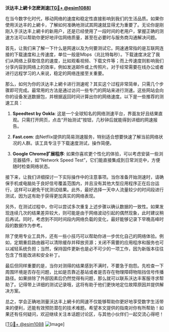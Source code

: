 **沃达丰上網卡怎麽測速[[TG💪+ @esim1088](https://t.me/s/esim1088)]**

在当今数字化时代，移动网络的速度和稳定性直接影响到我们的生活品质。如果你使用沃达丰的上網卡，了解如何准确地测试其网速就显得尤为重要了。无论你是刚刚入手沃达丰上網卡的新用户，还是已经使用了一段时间的老用户，掌握正确的测速方法可以帮助你更好地评估网络质量，甚至在必要时与服务商沟通解决问题。

首先，让我们来了解一下什么是网速以及为何要测试它。网速通常指的是互联网连接的下载速度和上传速度，单位一般是Mbps（兆比特每秒）。下载速度决定了我们从网络上获取信息的速度，比如观看视频、下载文件等；而上传速度则影响我们分享内容到网络上的效率，例如发送邮件或上传照片。对于经常需要在线办公或者进行远程学习的人来说，稳定的网络连接至关重要。

那么，如何为你的沃达丰上網卡进行测速呢？其实这个过程非常简单，只需几个步骤即可完成。最常用的方法是通过访问一些专门的网站来进行测速。这些网站会向你的设备发送数据包，并根据返回时间计算出你的网络速度。以下是一些推荐的测速工具：

1. **Speedtest by Ookla**: 这是一个全球知名的网络测速平台，界面友好且结果直观。只需打开网页，点击“开始测试”按钮，几秒钟后就能得到详细的网速报告。
   
2. **Fast.com**: 由Netflix提供的简易测速服务，特别适合想要快速了解当前网络状况的人群。该工具专注于下载速度测试，操作简便。

3. **Google Chrome扩展程序**: 如果你喜欢更个性化的体验，可以考虑安装一些浏览器插件，如“Network Speed Test”，它们能直接集成到日常浏览中，方便随时检查网络状态。

接下来，让我们详细探讨一下实际操作中的注意事项。当你准备开始测速时，请确保手机或电脑处于良好信号覆盖范围内，并且没有其他大型应用程序正在后台运行，这样可以避免干扰测试结果。此外，最好选择一天中人流量较少的时间段进行测试，因为这有助于获得更加真实的网络表现。

另外，在测试过程中，你可以尝试多次重复上述步骤以确认数据的一致性。如果发现连续几次的结果差异较大，则可能是由于网络波动引起的偶然现象，此时建议稍后再试。同时，考虑到不同时间段内网络负载的变化，最好能够记录下早晚高峰时段的数据作为参考。

除了使用专业工具外，还有一些小技巧可以帮助你进一步优化自己的网络体验。例如，定期重启路由器可以清除缓存并释放资源；关闭不需要的应用程序和服务也可以减轻系统负担；当然，保持固件更新也是必不可少的一项工作，因为新版本往往包含了性能改进和安全补丁。

最后但同样重要的是，当你对测得的结果感到不满时，不要急于抱怨。先检查一下周围环境是否存在问题，比如是否靠近基站或者是否存在物理障碍物阻挡信号传播路径。如果排除了外部因素后仍然觉得有问题，那么就可以联系沃达丰客服寻求帮助了。记得带上详细的测试记录哦，这将有助于他们更快地定位故障原因并提供解决方案。

总之，学会正确地测量沃达丰上網卡的网速不仅能够帮助你更好地享受数字生活带来的便利，还能有效预防潜在的技术难题。希望本文提供的指南对你有所帮助！如果还有任何疑问，欢迎继续关注本话题讨论区，与其他小伙伴们一起交流心得吧！

[[TG💪+ @esim1088](https://t.me/s/esim1088) ![Image](https://i.postimg.cc/4NQfJmqS/Snipaste-2025-05-13-00-14-12.png)]